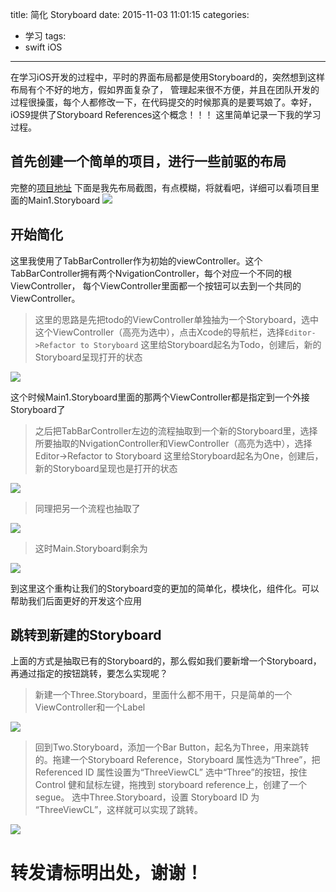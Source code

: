 title: 简化 Storyboard
date: 2015-11-03 11:01:15
categories:
- 学习
tags:
- swift iOS 
---

在学习iOS开发的过程中，平时的界面布局都是使用Storyboard的，突然想到这样布局有个不好的地方，假如界面复杂了，
管理起来很不方便，并且在团队开发的过程很操蛋，每个人都修改一下，在代码提交的时候那真的是要骂娘了。幸好，iOS9提供了Storyboard References这个概念！！！
这里简单记录一下我的学习过程。
<!--more-->

## 首先创建一个简单的项目，进行一些前驱的布局

完整的[项目地址](https://github.com/chendisun/Storyboard.git "")
下面是我先布局截图，有点模糊，将就看吧，详细可以看项目里面的Main1.Storyboard
![](http://120.24.60.216:4000/img/20151103110010.png)


## 开始简化
这里我使用了TabBarController作为初始的viewController。这个TabBarController拥有两个NvigationController，每个对应一个不同的根ViewController，
每个ViewController里面都一个按钮可以去到一个共同的ViewController。

> 这里的思路是先把todo的ViewController单独抽为一个Storyboard，选中这个ViewController（高亮为选中），点击Xcode的导航栏，选择``` Editor->Refactor to Storyboard ```
> 这里给Storyboard起名为Todo，创建后，新的Storyboard呈现打开的状态

![](http://120.24.60.216:4000/img/20151103160455.png)

这个时候Main1.Storyboard里面的那两个ViewController都是指定到一个外接Storyboard了

> 之后把TabBarController左边的流程抽取到一个新的Storyboard里，选择所要抽取的NvigationController和ViewController（高亮为选中），选择 Editor->Refactor to Storyboard
> 这里给Storyboard起名为One，创建后，新的Storyboard呈现也是打开的状态

![](http://120.24.60.216:4000/img/20151103161035.png)

> 同理把另一个流程也抽取了

![](http://120.24.60.216:4000/img/20151103161226.png)

> 这时Main.Storyboard剩余为

![](http://120.24.60.216:4000/img/20151103161333.png)

到这里这个重构让我们的Storyboard变的更加的简单化，模块化，组件化。可以帮助我们后面更好的开发这个应用

## 跳转到新建的Storyboard

上面的方式是抽取已有的Storyboard的，那么假如我们要新增一个Storyboard，再通过指定的按钮跳转，要怎么实现呢？

> 新建一个Three.Storyboard，里面什么都不用干，只是简单的一个ViewController和一个Label

![](http://120.24.60.216:4000/img/20151103170057.png)

> 回到Two.Storyboard，添加一个Bar Button，起名为Three，用来跳转的。拖建一个Storyboard Reference，Storyboard 属性选为“Three”，把 Referenced ID 属性设置为“ThreeViewCL”
> 选中“Three”的按钮，按住 Control 健和鼠标左键，拖拽到 storyboard reference上，创建了一个 segue。
> 选中Three.Storyboard，设置 Storyboard ID 为 “ThreeViewCL”，这样就可以实现了跳转。

![](http://120.24.60.216:4000/img/20151103171005.png)

# 转发请标明出处，谢谢！
